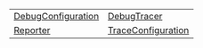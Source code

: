|                                                                                                        |                                                                                                        |
| ------------------------------------------------------------------------------------------------------ | ------------------------------------------------------------------------------------------------------ |
| [DebugConfiguration](https://hamedfathi.gitbook.io/aurelia-2-doc-api/debug/literal/debugconfiguration) | [DebugTracer](https://hamedfathi.gitbook.io/aurelia-2-doc-api/debug/literal/debugtracer)               |
| [Reporter](https://hamedfathi.gitbook.io/aurelia-2-doc-api/debug/literal/reporter)                     | [TraceConfiguration](https://hamedfathi.gitbook.io/aurelia-2-doc-api/debug/literal/traceconfiguration) |